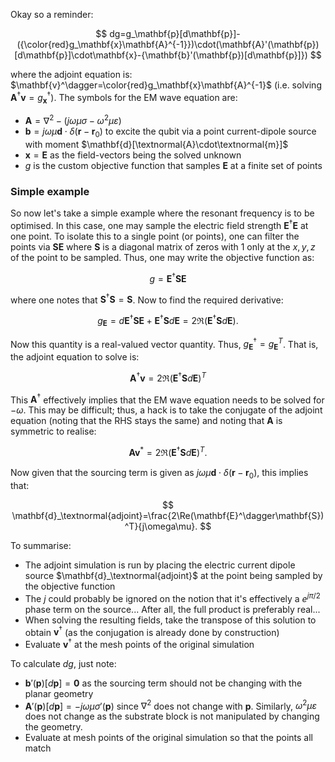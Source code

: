 Okay so a reminder:

$$
dg=g_\mathbf{p}[d\mathbf{p}]-({\color{red}g_\mathbf{x}\mathbf{A}^{-1}})\cdot(\mathbf{A}'(\mathbf{p})[d\mathbf{p}]\cdot\mathbf{x}-{\mathbf{b}'(\mathbf{p})[d\mathbf{p}]})
$$

where the adjoint equation is: $\mathbf{v}^\dagger=\color{red}g_\mathbf{x}\mathbf{A}^{-1}$ (i.e. solving $\mathbf{A}^\dagger\mathbf{v}=g_\mathbf{x}^\dagger$). The symbols for the EM wave equation are:

- $\mathbf{A}=\nabla^2-(j\omega\mu\sigma-\omega^2\mu\varepsilon)$
- $\mathbf{b}=j\omega\mu\mathbf{d}\cdot\delta(\mathbf{r}-\mathbf{r}_0)$ to excite the qubit via a point current-dipole source with moment $\mathbf{d}[\textnormal{A}\cdot\textnormal{m}]$
- $\mathbf{x}=\mathbf{E}$ as the field-vectors being the solved unknown
- $g$ is the custom objective function that samples $\mathbf{E}$ at a finite set of points

### Simple example

So now let's take a simple example where the resonant frequency is to be optimised. In this case, one may sample the electric field strength $\mathbf{E}^\dagger\mathbf{E}$ at one point. To isolate this to a single point (or points), one can filter the points via $\mathbf{S}\mathbf{E}$ where $\mathbf{S}$ is a diagonal matrix of zeros with 1 only at the $x,y,z$ of the point to be sampled. Thus, one may write the objective function as:

$$
g=\mathbf{E}^\dagger\mathbf{S}\mathbf{E}
$$

where one notes that $\mathbf{S}^\dagger\mathbf{S}=\mathbf{S}$. Now to find the required derivative:

$$
g_\mathbf{E}=d\mathbf{E}^\dagger\mathbf{S}\mathbf{E}+\mathbf{E}^\dagger\mathbf{S}d\mathbf{E}=2\Re(\mathbf{E}^\dagger\mathbf{S}d\mathbf{E}).
$$

Now this quantity is a real-valued vector quantity. Thus, $g_\mathbf{E}^\dagger=g_\mathbf{E}^T$. That is, the adjoint equation to solve is:

$$
\mathbf{A}^\dagger\mathbf{v}=2\Re(\mathbf{E}^\dagger\mathbf{S}d\mathbf{E})^T
$$

This $\mathbf{A}^\dagger$ effectively implies that the EM wave equation needs to be solved for $-\omega$. This may be difficult; thus, a hack is to take the conjugate of the adjoint equation (noting that the RHS stays the same) and noting that $\mathbf{A}$ is symmetric to realise:

$$
\mathbf{A}\mathbf{v}^*=2\Re(\mathbf{E}^\dagger\mathbf{S}d\mathbf{E})^T.
$$

Now given that the sourcing term is given as $j\omega\mu\mathbf{d}\cdot\delta(\mathbf{r}-\mathbf{r}_0)$, this implies that:

$$
\mathbf{d}_\textnormal{adjoint}=\frac{2\Re(\mathbf{E}^\dagger\mathbf{S})^T}{j\omega\mu}.
$$

To summarise:

- The adjoint simulation is run by placing the electric current dipole source $\mathbf{d}_\textnormal{adjoint}$ at the point being sampled by the objective function
- The $j$ could probably be ignored on the notion that it's effectively a $e^{j\pi/2}$ phase term on the source... After all, the full product is preferably real...
- When solving the resulting fields, take the transpose of this solution to obtain $\mathbf{v}^\dagger$ (as the conjugation is already done by construction)
- Evaluate $\mathbf{v}^\dagger$ at the mesh points of the original simulation

To calculate $dg$, just note:

- $\mathbf{b}'(\mathbf{p})[d\mathbf{p}]=\mathbf{0}$ as the sourcing term should not be changing with the planar geometry
- $\mathbf{A}'(\mathbf{p})[d\mathbf{p}]=-j\omega\mu\sigma'(\mathbf{p})$ since $\nabla^2$ does not change with $\mathbf{p}$. Similarly, $\omega^2\mu\varepsilon$ does not change as the substrate block is not manipulated by changing the geometry.
- Evaluate at mesh points of the original simulation so that the points all match


